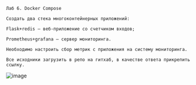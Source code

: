 ```
Лаб 6. Docker Compose
```

```
Создать два стека многоконтейнерных приложений:

Flask+redis – веб-приложение со счетчиком входов;

Prometheus+grafana – сервер мониторинга.

Необходимо настроить сбор метрик с приложения на систему мониторинга.

Все исходники загрузить в репо на гитхаб, в качестве ответа прикрепить ссылку.
```

![image](https://github.com/user-attachments/assets/9c546f34-9155-4da3-afa8-1e4191ac4876)
